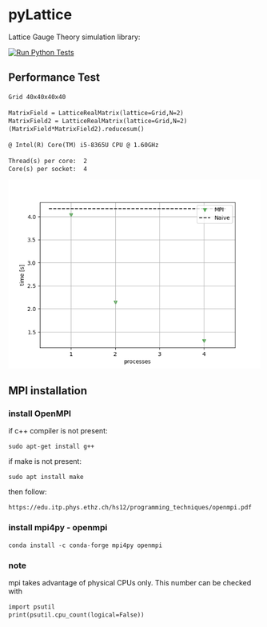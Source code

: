 # pyLattice
Lattice Gauge Theory simulation library: 

[![Run Python Tests](https://github.com/pretidav/pyLattice/actions/workflows/testonbuild.yml/badge.svg)](https://github.com/pretidav/pyLattice/actions/workflows/testonbuild.yml)


## Performance Test 

~~~
Grid 40x40x40x40

MatrixField = LatticeRealMatrix(lattice=Grid,N=2)
MatrixField2 = LatticeRealMatrix(lattice=Grid,N=2)
(MatrixField*MatrixField2).reducesum()

@ Intel(R) Core(TM) i5-8365U CPU @ 1.60GHz

Thread(s) per core:  2
Core(s) per socket:  4
~~~

![alt text](https://github.com/pretidav/pyLattice/raw/main/fig/perf.png)


## MPI installation 

### install OpenMPI 
if c++ compiler is not present: 
~~~
sudo apt-get install g++
~~~

if make is not present: 
~~~
sudo apt install make
~~~
then follow: 
~~~
https://edu.itp.phys.ethz.ch/hs12/programming_techniques/openmpi.pdf
~~~

### install mpi4py - openmpi 
~~~
conda install -c conda-forge mpi4py openmpi
~~~

### note 
mpi takes advantage of physical CPUs only. 
This number can be checked with 
~~~
import psutil 
print(psutil.cpu_count(logical=False))
~~~
